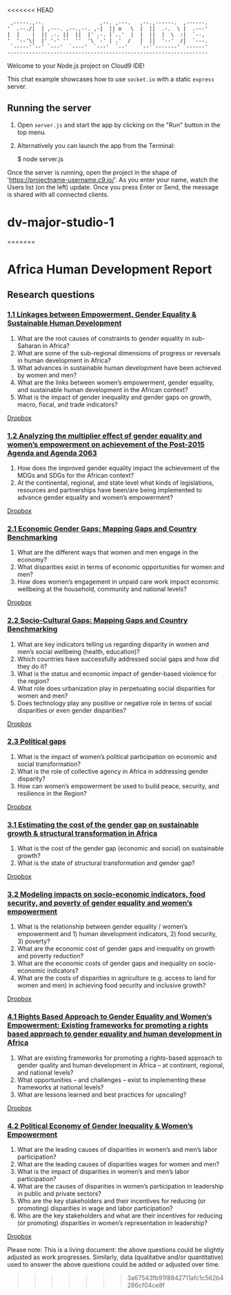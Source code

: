 <<<<<<< HEAD

     ,-----.,--.                  ,--. ,---.   ,--.,------.  ,------.
    '  .--./|  | ,---. ,--.,--. ,-|  || o   \  |  ||  .-.  \ |  .---'
    |  |    |  || .-. ||  ||  |' .-. |`..'  |  |  ||  |  \  :|  `--, 
    '  '--'\|  |' '-' ''  ''  '\ `-' | .'  /   |  ||  '--'  /|  `---.
     `-----'`--' `---'  `----'  `---'  `--'    `--'`-------' `------'
    ----------------------------------------------------------------- 


Welcome to your Node.js project on Cloud9 IDE!

This chat example showcases how to use `socket.io` with a static `express` server.

## Running the server

1) Open `server.js` and start the app by clicking on the "Run" button in the top menu.

2) Alternatively you can launch the app from the Terminal:

    $ node server.js

Once the server is running, open the project in the shape of 'https://projectname-username.c9.io/'. As you enter your name, watch the Users list (on the left) update. Once you press Enter or Send, the message is shared with all connected clients.
# dv-major-studio-1
=======
# Africa Human Development Report

## Research questions

### [1.1 Linkages between Empowerment, Gender Equality & Sustainable Human Development](./data/1.1/)

1.	What are the root causes of constraints to gender equality in sub-Saharan in Africa?
2.	What are some of the sub-regional dimensions of progress or reversals in human development in Africa?  
3.	What advances in sustainable human development have been achieved by women and men?
4.	What are the links between women’s empowerment, gender equality, and sustainable human development in the African context?
5.	What is the impact of gender inequality and gender gaps on growth, macro, fiscal, and trade indicators?

[Dropbox](https://www.dropbox.com/sh/zgngozb2k2k5b3k/AACqYZZcl3rpbJr71OpPygJ-a?dl=0)

### [1.2 Analyzing the multiplier effect of gender equality and women’s empowerment on achievement of the Post-2015 Agenda and Agenda 2063](./data/1.2/)

1.	How does the improved gender equality impact the achievement of the MDGs and SDGs  for the African context?
2.	At the continental, regional, and state level what kinds of legislations, resources and partnerships have been/are being implemented to advance gender equality and women’s empowerment? 

[Dropbox](https://www.dropbox.com/sh/higkl0sszbbm77k/AABoO2SD-FJikhtu5FolF92Ka?dl=0)

### [2.1 Economic Gender Gaps: Mapping Gaps and Country Benchmarking](./data/2.1/)

1.	What are the different ways that women and men engage in the economy?
2.	What disparities exist in terms of economic opportunities for women and men?
3.	How does women’s engagement in unpaid care work impact economic wellbeing at the household, community and national levels?

[Dropbox](https://www.dropbox.com/sh/789x8isl76b38jz/AAALl72MvKaZ4ZA1d9af4YWJa?dl=0)

### [2.2 Socio-Cultural Gaps: Mapping Gaps and Country Benchmarking](./data/2.2/)

1.	What are key indicators telling us regarding disparity in women and men’s social wellbeing (health, education)?  
2.	Which countries have successfully addressed social gaps and how did they do it?
3.	What is the status and economic impact of gender-based violence for the region?
4.	What role does urbanization play in perpetuating social disparities for women and men?
5.	Does technology play any positive or negative role in terms of social disparities or even gender disparities?  

[Dropbox](https://www.dropbox.com/sh/xlvcds6bbkqtj8r/AAD189X9jzikE-qi8Ljl34HNa?dl=0)

### [2.3 Political gaps](./data/2.3/)

1.  What is the impact of women’s political participation on economic and social transformation?
2.  What is the role of collective agency in Africa in addressing gender disparity?
3.  How can women’s empowerment be used to build peace, security, and resilience in the Region?

[Dropbox](https://www.dropbox.com/sh/cy3ut9lh8aagaz7/AACwX_Ir2LQaplNvlcAX3UB1a?dl=0)

### [3.1 Estimating the cost of the gender gap on sustainable growth & structural transformation in Africa](./data/3.1/)

1.	What is the cost of the gender gap (economic and social) on sustainable growth?
2.	What is the state of structural transformation and gender gap?

[Dropbox](https://www.dropbox.com/sh/pivpayk43qpax6l/AADMIbxTmzkz0cHCrlNC4Hk6a?dl=0)	


### [3.2  Modeling impacts on socio-economic indicators, food security, and poverty of gender equality and women’s empowerment](./data/3.2/)

1.	What is the relationship between gender equality / women’s empowerment and 1) human development indicators, 2) food security, 3) poverty?
2.	What are the economic cost of gender gaps and inequality on growth and poverty reduction?
3.	What are the economic costs of gender gaps and inequality on socio-economic indicators?
4.	What are the costs of disparities in agriculture (e.g. access to land for women and men) in achieving food security and inclusive growth?

[Dropbox](https://www.dropbox.com/sh/zjfkakf9jkwrahg/AAA-J1vtIW4ZKJ5ky68psJLOa?dl=0)

### [4.1 Rights Based Approach to Gender Equality and Women’s Empowerment: Existing frameworks for promoting a rights based approach to gender equality and human development in Africa](./data/4.1/)

1.	What are existing frameworks for promoting a rights-based approach to gender quality and human development in Africa – at continent, regional, and national levels?
2.	What opportunities – and challenges – exist to implementing these frameworks at national levels?
3.	What are lessons learned and best practices for upscaling?

[Dropbox](https://www.dropbox.com/sh/guz57obhxp8kvcv/AAD8BNyY1eOVpzsFlOSVpT59a?dl=0)

### [4.2 Political Economy of Gender Inequality & Women’s Empowerment](./data/4.2/)

1.	What are the leading causes of disparities in women’s and men’s labor participation?
2.	What are the leading causes of disparities wages for women and men?
3.	What is the impact of disparities in women’s and men’s labor participation?
4.	What are the causes of disparities in women’s participation in leadership in public and private sectors?
5.	Who are the key stakeholders and their incentives for reducing (or promoting) disparities in wage and labor participation? 
6.	Who are the key stakeholders and what are their incentives for reducing (or promoting) disparities in women’s representation in leadership?

[Dropbox](https://www.dropbox.com/sh/za2yo49t2ld15ge/AAC5wubx7HWqVK89mhg-0f4na?dl=0)

Please note:  This is a living document: the above questions could be slightly adjusted as work progresses.  Similarly, data (qualitative and/or quantitative) used to answer the above questions could be added or adjusted over time.
>>>>>>> 3a67543fb91f8842711afc1c562b4286cf04ce8f
